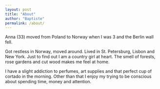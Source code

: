 ```yaml
---
layout: post
title: "About"
author: "Baptiste"
permalink: /about/
---
```


Anna (33) moved from Poland to Norway when I was 3 and the Berlin wall fell.

Got restless in Norway, moved around. Lived in St. Petersburg, Lisbon and New York. Just to find out I am a country girl at heart. The smell of forests, rose gardens and cut wood makes me feel at home.

I have a slight addiction to perfumes, art supplies and that perfect cup of cortado in the morning. Other than that I enjoy my trying to be conscious about spending time, money and attention.
